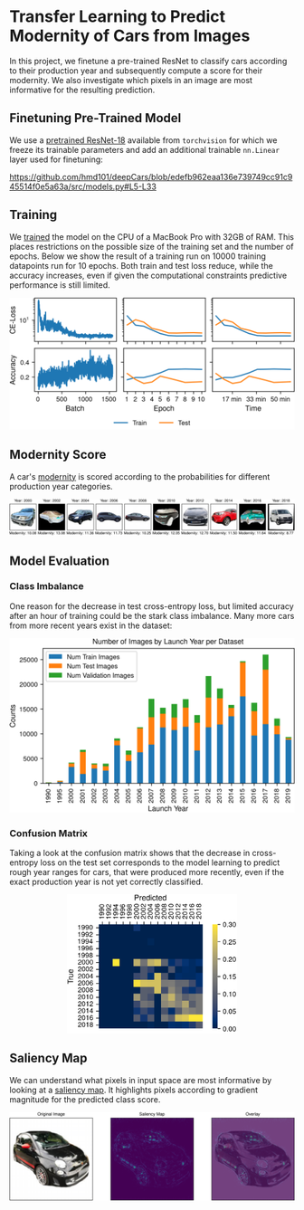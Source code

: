 # Transfer Learning to Predict Modernity of Cars from Images

In this project, we finetune a pre-trained ResNet to classify cars according to their production year and subsequently compute a score for their modernity. We also investigate which pixels in an image are most informative for the resulting prediction.

## Finetuning Pre-Trained Model

We use a [pretrained ResNet-18](./src/model_weights.py) available from `torchvision` for which we freeze its trainable parameters and add an additional trainable `nn.Linear` layer used for finetuning:

https://github.com/hmd101/deepCars/blob/edefb962eaa136e739749cc91c945514f0e5a63a/src/models.py#L5-L33

## Training

We [trained](src/training.py) the model on the CPU of a MacBook Pro with 32GB of RAM. This places restrictions on the possible size of the training set and the number of epochs.
Below we show the result of a training run on 10000 training datapoints run for 10 epochs. Both train and test loss reduce, while the accuracy increases, even if given the computational constraints predictive performance is still limited. 

<div align="center">
    <img src="src/results/debug/nyu/model-performance/learning_curves.png" width=600>
</div>

## Modernity Score

A car's [modernity](src/metrics.py) is scored according to the probabilities for different production year categories.

<div align="center">
    <img src="src/results/debug/nyu/modernity/modernity_score_per_year.png" width=600>
</div>

## Model Evaluation

### Class Imbalance
One reason for the decrease in test cross-entropy loss, but limited accuracy after an hour of training could be the stark class imbalance. Many more cars from more recent years exist in the dataset:

<div align="center">
    <img src="src/results/debug/nyu/dataset_statistics/Statistics_all_Datasets_year.png" width=600>
</div>

### Confusion Matrix
Taking a look at the confusion matrix shows that the decrease in cross-entropy loss on the test set corresponds to the model learning to predict rough year ranges for cars, that were produced more recently, even if the exact production year is not yet correctly classified.

<div align="center">
    <img src="src/results/debug/nyu/model-performance/confusion_matrix.png" width=300>
</div>

## Saliency Map
We can understand what pixels in input space are most informative by looking at a [saliency map](src/analysis/saliency_map.ipynb). It highlights pixels according to gradient magnitude for the predicted class score. 

<div align="center">
    <img src="src/results/debug/nyu/model_interpretability/saliency_map.png" width=600>
</div>